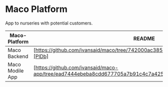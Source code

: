 # Maco Platform
App to nurseries with potential customers.


| Maco-Platform | README |
| ------ | ------ |
| Maco Backend | [https://github.com/ivansaid/maco/tree/742000ac38575557c3106378abb34ef3263c1ddd][PlDb] |
| Maco Modile App | [https://github.com/ivansaid/maco-app/tree/ead7444ebeba8cdd677705a7b91c4c7a4256ec2c][PlGh] |
